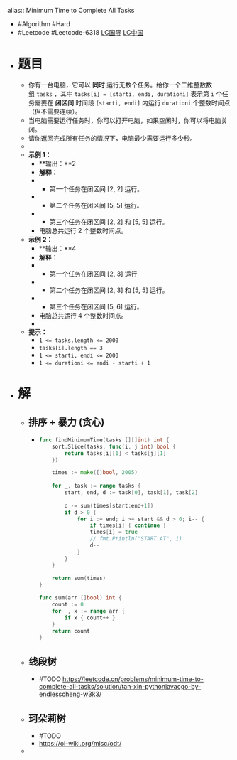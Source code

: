 alias:: Minimum Time to Complete All Tasks

- #Algorithm #Hard
- #Leetcode #Leetcode-6318 [LC国际](https://leetcode.com/problems/minimum-time-to-complete-all-tasks/) [LC中国](https://leetcode.cn/problems/minimum-time-to-complete-all-tasks/)
- # 题目
	- 你有一台电脑，它可以 **同时** 运行无数个任务。给你一个二维整数数组 `tasks` ，其中 `tasks[i] = [starti, endi, durationi]` 表示第 `i` 个任务需要在 **闭区间** 时间段 `[starti, endi]` 内运行 `durationi` 个整数时间点（但不需要连续）。
	- 当电脑需要运行任务时，你可以打开电脑，如果空闲时，你可以将电脑关闭。
	- 请你返回完成所有任务的情况下，电脑最少需要运行多少秒。
	-
	- **示例 1：**
		- **输出：**2
		- **解释：**
		- - 第一个任务在闭区间 [2, 2] 运行。
		- - 第二个任务在闭区间 [5, 5] 运行。
		- - 第三个任务在闭区间 [2, 2] 和 [5, 5] 运行。
		- 电脑总共运行 2 个整数时间点。
	- **示例 2：**
		- **输出：**4
		- **解释：**
		- - 第一个任务在闭区间 [2, 3] 运行
		- - 第二个任务在闭区间 [2, 3] 和 [5, 5] 运行。
		- - 第三个任务在闭区间 [5, 6] 运行。
		- 电脑总共运行 4 个整数时间点。
		-
	- **提示：**
		- `1 <= tasks.length <= 2000`
		- `tasks[i].length == 3`
		- `1 <= starti, endi <= 2000`
		- `1 <= durationi <= endi - starti + 1`
- # 解
	- ## 排序 + 暴力 (贪心)
		- ```go
		  func findMinimumTime(tasks [][]int) int {
		      sort.Slice(tasks, func(i, j int) bool {
		          return tasks[i][1] < tasks[j][1]
		      })
		  
		      times := make([]bool, 2005)
		      
		      for _, task := range tasks {
		          start, end, d := task[0], task[1], task[2]
		          
		          d -= sum(times[start:end+1])
		          if d > 0 {
		              for i := end; i >= start && d > 0; i-- {
		                  if times[i] { continue }
		                  times[i] = true
		                  // fmt.Println("START AT", i)
		                  d--
		              }
		          }
		      }
		      
		      return sum(times)
		  }
		  
		  func sum(arr []bool) int {
		      count := 0
		      for _, x := range arr {
		          if x { count++ }
		      }
		      return count
		  }
		  ```
	- ## 线段树
		- #TODO https://leetcode.cn/problems/minimum-time-to-complete-all-tasks/solution/tan-xin-pythonjavacgo-by-endlesscheng-w3k3/
	- ## 珂朵莉树
		- #TODO
		- https://oi-wiki.org/misc/odt/
	-